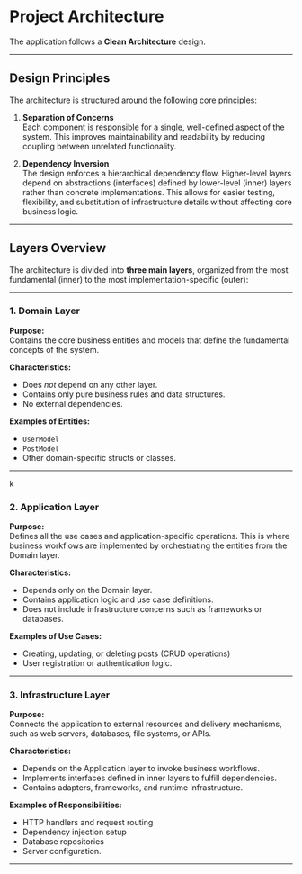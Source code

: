 # Project Architecture

The application follows a **Clean Architecture** design.

---

## Design Principles

The architecture is structured around the following core principles:

1. **Separation of Concerns**  
   Each component is responsible for a single, well-defined aspect of the system. This improves maintainability and readability by reducing coupling between unrelated functionality.

2. **Dependency Inversion**  
   The design enforces a hierarchical dependency flow. Higher-level layers depend on abstractions (interfaces) defined by lower-level (inner) layers rather than concrete implementations. This allows for easier testing, flexibility, and substitution of infrastructure details without affecting core business logic.

---

## Layers Overview

The architecture is divided into **three main layers**, organized from the most fundamental (inner) to the most implementation-specific (outer):

---

### 1. Domain Layer

**Purpose:**  
Contains the core business entities and models that define the fundamental concepts of the system.

**Characteristics:**  
- Does *not* depend on any other layer.  
- Contains only pure business rules and data structures.  
- No external dependencies.

**Examples of Entities:**  
- `UserModel`  
- `PostModel`  
- Other domain-specific structs or classes.

---
k
### 2. Application Layer

**Purpose:**  
Defines all the use cases and application-specific operations. This is where business workflows are implemented by orchestrating the entities from the Domain layer.

**Characteristics:**  
- Depends only on the Domain layer.  
- Contains application logic and use case definitions.  
- Does not include infrastructure concerns such as frameworks or databases.

**Examples of Use Cases:**  
- Creating, updating, or deleting posts (CRUD operations)  
- User registration or authentication logic.

---

### 3. Infrastructure Layer

**Purpose:**  
Connects the application to external resources and delivery mechanisms, such as web servers, databases, file systems, or APIs.

**Characteristics:**  
- Depends on the Application layer to invoke business workflows.  
- Implements interfaces defined in inner layers to fulfill dependencies.  
- Contains adapters, frameworks, and runtime infrastructure.

**Examples of Responsibilities:**  
- HTTP handlers and request routing  
- Dependency injection setup  
- Database repositories  
- Server configuration.

---


